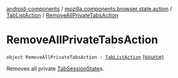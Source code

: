 [android-components](../../index.md) / [mozilla.components.browser.state.action](../index.md) / [TabListAction](index.md) / [RemoveAllPrivateTabsAction](./-remove-all-private-tabs-action.md)

# RemoveAllPrivateTabsAction

`object RemoveAllPrivateTabsAction : `[`TabListAction`](index.md) [(source)](https://github.com/mozilla-mobile/android-components/blob/master/components/browser/state/src/main/java/mozilla/components/browser/state/action/BrowserAction.kt#L64)

Removes all private [TabSessionState](../../mozilla.components.browser.state.state/-tab-session-state/index.md)s.


